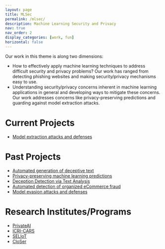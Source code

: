 ```yaml
---
layout: page
title: MLSec
permalink: /mlsec/
description: Machine Learning Security and Privacy
nav: true
nav_order: 2
display_categories: [work, fun]
horizontal: false
---
```


Our work in this theme is along two dimensions:

- How to effectively apply machine learning techniques to address difficult security and privacy problems? Our work has ranged from detecting phishing websites and making security/privacy mechanisms easy to use.
- Understanding security/privacy concerns inherent in machine learning applications in general and developing ways to mitigate these concerns. Our work addresses concerns like privacy-preserving predictions and guarding against model extraction attacks.


# Current Projects

- [Model extraction attacks and defenses](modelExtDef)


# Past Projects

- [Automated generation of deceptive text](https://ssg.aalto.fi/research/projects/mlsec/deceptive-text/)
- [Privacy-preserving machine learning predictions](https://ssg.aalto.fi/research/projects/mlsec/ppml/)
- [Deception Detection via Text Analysis](https://ssg.aalto.fi/research/projects/deception-detection-via-text-analysis/)
- [Automated detection of organized eCommerce fraud](https://ssg.aalto.fi/research/projects/mlsec/fraud-detection/)
- [Model evasion attacks and defenses](https://ssg.aalto.fi/research/projects/mlsec/model-evasion/)

# Research Institutes/Programs

- [PrivateAI](https://www.private-ai.org/)
- [ICRI-CARS](https://www.icri-cars.org/)
- [SELIoT](https://ssg.aalto.fi/research/projects/seliot-project/)
- [CloSer](https://ssg.aalto.fi/research/projects/closer/project-summary/)

